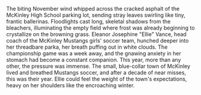 The biting November wind whipped across the cracked asphalt of the McKinley High School parking lot, sending stray leaves swirling like tiny, frantic ballerinas.  Floodlights cast long, skeletal shadows from the bleachers, illuminating the empty field where frost was already beginning to crystallize on the browning grass.  Eleanor Josephine "Ellie" Vance, head coach of the McKinley Mustangs girls' soccer team, hunched deeper into her threadbare parka, her breath puffing out in white clouds.  The championship game was a week away, and the gnawing anxiety in her stomach had become a constant companion. This year, more than any other, the pressure was immense.  The small, blue-collar town of McKinley lived and breathed Mustangs soccer, and after a decade of near misses, this was their year. Ellie could feel the weight of the town's expectations, heavy on her shoulders like the encroaching winter.
